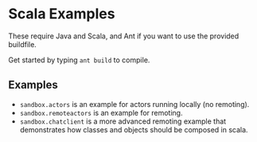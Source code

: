 Scala Examples
==============

These require Java and Scala, and Ant if you want to use the provided buildfile.

Get started by typing `ant build` to compile.

Examples
--------
- `sandbox.actors` is an example for actors running locally (no remoting).
- `sandbox.remoteactors` is an example for remoting.
- `sandbox.chatclient` is a more advanced remoting example that demonstrates how classes and objects should be composed in scala.
